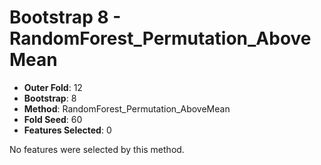 # Bootstrap 8 - RandomForest_Permutation_AboveMean

- **Outer Fold**: 12
- **Bootstrap**: 8
- **Method**: RandomForest_Permutation_AboveMean
- **Fold Seed**: 60
- **Features Selected**: 0

No features were selected by this method.
